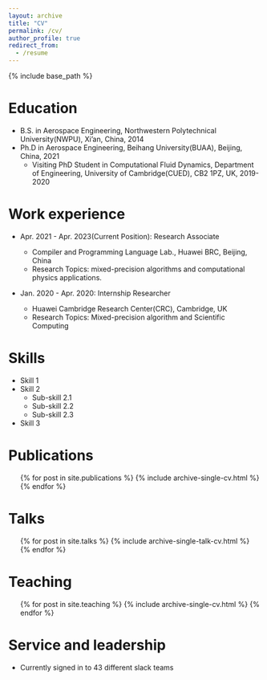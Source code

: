 ```yaml
---
layout: archive
title: "CV"
permalink: /cv/
author_profile: true
redirect_from:
  - /resume
---
```


{% include base_path %}

Education
======
* B.S. in Aerospace Engineering, Northwestern Polytechnical University(NWPU), Xi’an, China, 2014
* Ph.D in Aerospace Engineering, Beihang University(BUAA), Beijing, China, 2021
  * Visiting PhD Student in Computational Fluid Dynamics, Department of Engineering, University of Cambridge(CUED), CB2 1PZ, UK, 2019-2020 

Work experience
======
* Apr. 2021 - Apr. 2023(Current Position): Research Associate
  * Compiler and Programming Language Lab., Huawei BRC, Beijing, China
  * Research Topics: mixed-precision algorithms and computational physics applications. 

* Jan. 2020 - Apr. 2020: Internship Researcher
  * Huawei Cambridge Research Center(CRC), Cambridge, UK
  * Research Topics: Mixed-precision algorithm and Scientific Computing
  
Skills
======
* Skill 1
* Skill 2
  * Sub-skill 2.1
  * Sub-skill 2.2
  * Sub-skill 2.3
* Skill 3

Publications
======
  <ul>{% for post in site.publications %}
    {% include archive-single-cv.html %}
  {% endfor %}</ul>
  
Talks
======
  <ul>{% for post in site.talks %}
    {% include archive-single-talk-cv.html %}
  {% endfor %}</ul>
  
Teaching
======
  <ul>{% for post in site.teaching %}
    {% include archive-single-cv.html %}
  {% endfor %}</ul>
  
Service and leadership
======
* Currently signed in to 43 different slack teams
